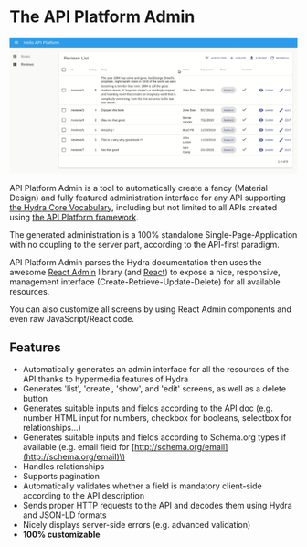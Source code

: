 # The API Platform Admin

![Screencast](../.gitbook/assets/admin-demo.gif)

API Platform Admin is a tool to automatically create a fancy \(Material Design\) and fully featured administration interface for any API supporting [the Hydra Core Vocabulary](http://www.hydra-cg.com/), including but not limited to all APIs created using [the API Platform framework](https://api-platform.com).

The generated administration is a 100% standalone Single-Page-Application with no coupling to the server part, according to the API-first paradigm.

API Platform Admin parses the Hydra documentation then uses the awesome [React Admin](https://marmelab.com/react-admin/) library \(and [React](https://facebook.github.io/react/)\) to expose a nice, responsive, management interface \(Create-Retrieve-Update-Delete\) for all available resources.

You can also customize all screens by using React Admin components and even raw JavaScript/React code.

## Features

* Automatically generates an admin interface for all the resources of the API thanks to hypermedia features of Hydra
* Generates 'list', 'create', 'show', and 'edit' screens, as well as a delete button
* Generates suitable inputs and fields according to the API doc \(e.g. number HTML input for numbers, checkbox for booleans, selectbox for relationships...\)
* Generates suitable inputs and fields according to Schema.org types if available \(e.g. email field for [http://schema.org/email](http://schema.org/email)\)
* Handles relationships
* Supports pagination
* Automatically validates whether a field is mandatory client-side according to the API description
* Sends proper HTTP requests to the API and decodes them using Hydra and JSON-LD formats
* Nicely displays server-side errors \(e.g. advanced validation\)
* **100% customizable**

